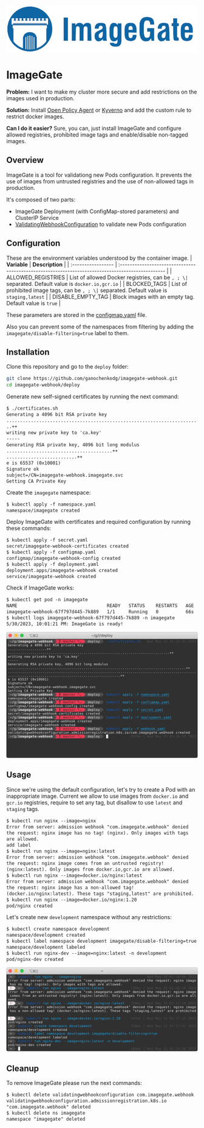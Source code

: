 ![imagegate_logo](resources/logo_wide.png)

# ImageGate

**Problem:** I want to make my cluster more secure and add restrictions on the images used in production.

**Solution:** Install [Open Policy Agent](https://www.openpolicyagent.org/docs/latest/kubernetes-primer/#writing-policies) 
or [Kyverno](https://kyverno.io/policies/best-practices/restrict-image-registries/restrict-image-registries/) 
and add the custom rule to restrict docker images.

**Can I do it easier?** Sure, you can, just install ImageGate and configure allowed registries, prohibited image tags and enable/disable non-tagged images.

## Overview

ImageGate is a tool for validationg new Pods configuration. It prevents the use of images from untrusted registries and the use of non-allowed tags in production.

It's composed of two parts:

- ImageGate Deployment (with ConfigMap-stored parameters) and ClusterIP Service
- [ValidatingWebhookConfiguration](https://kubernetes.io/docs/reference/access-authn-authz/extensible-admission-controllers/) to validate new Pods configuration
 
## Configuration

These are the environment variables understood by the container image.
| **Variable**           | **Description**                                                                                       |
| :----------------- | :------------------------------------------------------------------------------------------------ |
| ALLOWED_REGISTRIES | List of allowed Docker registries, can be `, ; \|` separated. Default value is `docker.io,gcr.io` |
| BLOCKED_TAGS       | List of prohibited image tags, can be `, ; \|` separated. Default value is `staging,latest`       |
| DISABLE_EMPTY_TAG  | Block images with an empty tag. Default value is `true`                                           |

These parameters are stored in the [configmap.yaml](deploy/configmap.yaml) file.

Also you can prevent some of the namespaces from filtering by adding the `imagegate/disable-filtering=true` label to them.

## Installation

Clone this repository and go to the `deploy` folder:

```bash
git clone https://github.com/ganochenkodg/imagegate-webhook.git
cd imagegate-webhook/deploy
```

Generate new self-signed certificates by running the next command:

```console
$ ./certificates.sh
Generating a 4096 bit RSA private key
........................................................................................................................................++
..++
writing new private key to 'ca.key'
-----
Generating RSA private key, 4096 bit long modulus
.......................................++
..........................++
e is 65537 (0x10001)
Signature ok
subject=/CN=imagegate-webhook.imagegate.svc
Getting CA Private Key
```

Create the `imagegate` namespace:

```console
$ kubectl apply -f namespace.yaml
namespace/imagegate created
```

Deploy ImageGate with certificates and required configuration by running these commands:

```console
$ kubectl apply -f secret.yaml
secret/imagegate-webhook-certificates created
$ kubectl apply -f configmap.yaml
configmap/imagegate-webhook-config created
$ kubectl apply -f deployment.yaml
deployment.apps/imagegate-webhook created
service/imagegate-webhook created
```

Check if ImageGate works:

```console
$ kubectl get pod -n imagegate
NAME                                 READY   STATUS    RESTARTS   AGE
imagegate-webhook-67f797d445-7k889   1/1     Running   0          66s
$ kubectl logs imagegate-webhook-67f797d445-7k889 -n imagegate
5/30/2023, 10:01:21 PM: ImageGate is ready!
```

![](resources/screenshot1.png)

## Usage

Since we're using the default configuration, let's try to create a Pod with an inappropriate image. 
Current we allow to use images from `docker.io` and `gcr.io` registries, require to set any tag, but disallow to use `latest` and `staging` tags.

```console
$ kubectl run nginx --image=nginx
Error from server: admission webhook "com.imagegate.webhook" denied the request: nginx image has no tag! (nginx). Only images with tags are allowed.
add label
$ kubectl run nginx --image=nginx:latest
Error from server: admission webhook "com.imagegate.webhook" denied the request: nginx image comes from an untrusted registry! (nginx:latest). Only images from docker.io,gcr.io are allowed.
$ kubectl run nginx --image=docker.io/nginx:latest 
Error from server: admission webhook "com.imagegate.webhook" denied the request: nginx image has a non-allowed tag! (docker.io/nginx:latest). These tags "staging,latest" are prohibited.
$ kubectl run nginx --image=docker.io/nginx:1.20
pod/nginx created
```

Let's create new `development` namespace without any restrictions:

```console
$ kubectl create namespace development
namespace/development created
$ kubectl label namespace development imagegate/disable-filtering=true 
namespace/development labeled
$ kubectl run nginx-dev --image=nginx:latest -n development 
pod/nginx-dev created
```

![](resources/screenshot2.png)

## Cleanup

To remove ImageGate please run the next commands:

```console
$ kubectl delete validatingwebhookconfiguration com.imagegate.webhook
validatingwebhookconfiguration.admissionregistration.k8s.io "com.imagegate.webhook" deleted
$ kubectl delete ns imagegate
namespace "imagegate" deleted
```


